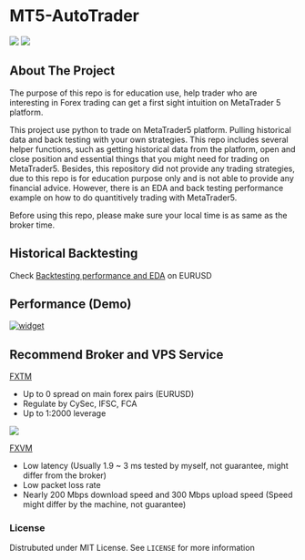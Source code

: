 # MT5-AutoTrader
<p>
	<img src="https://img.shields.io/badge/-python-61DAFB?logo=python">
	<img src="https://img.shields.io/github/license/WeiTaKuan/MT5-AutoTrader">
</p>

<!-- ABOUT THE PROJECT -->
## About The Project
The purpose of this repo is for education use, help trader who are interesting in Forex trading can get a first sight intuition on MetaTrader 5 platform.

This project use python to trade on MetaTrader5 platform. Pulling historical data and back testing with your own strategies. This repo includes several helper functions, such as getting historical data from the platform, open and close position and essential things that you might need for trading on MetaTrader5. Besides, this repository did not provide any trading strategies, due to this repo is for education purpose only and is not able to provide any financial advice. However, there is an EDA and back testing performance example on how to do quantitively trading with MetaTrader5. 

Before using this repo, please make sure your local time is as same as the broker time.

## Historical Backtesting
Check [Backtesting performance and EDA](https://github.com/WeiTaKuan/MT5-AutoTrader/blob/main/EDA/Forex_Backtesting.ipynb) on EURUSD

## Performance (Demo)
<a href="https://www.myfxbook.com/members/max1758/zenbot/9166216"><img alt="widget" src="https://widgets.myfxbook.com/widgets/9166216/large.jpg"/></a>

## Recommend Broker and VPS Service
[FXTM](https://www.forextime.com/?form=JitA)
- Up to 0 spread on main forex pairs (EURUSD)
- Regulate by CySec, IFSC, FCA
- Up to 1:2000 leverage
<a href="https://www.forextime.com/register/open-account?partner_id=4943926" target="_blank">
  <img src="https://profile.fxtmpartners.com/static/interface/img/banners/uk/en/Trade%20major%20FX_UK/Trade%20major%20FX_UK_600x25.jpg">
</a>


[FXVM](https://fxvm.net/?aff=32188)
- Low latency (Usually 1.9 ~ 3 ms tested by myself, not guarantee, might differ from the broker) 
- Low packet loss rate 
- Nearly 200 Mbps download speed and 300 Mbps upload speed (Speed might differ by the machine, not guarantee)


### License
Distrubuted under MIT License. See `LICENSE` for more information


